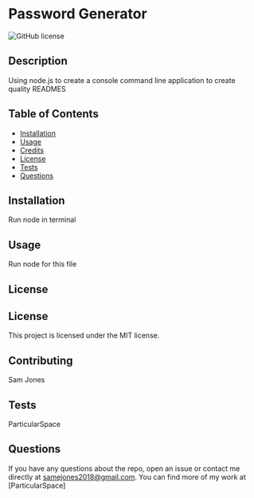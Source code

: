 # Password Generator

  ![GitHub license](https://img.shields.io/badge/license-MIT-blue.svg)

  ## Description

  Using node.js to create a console command line application to create quality READMES

  ## Table of Contents

  - [Installation](#installation)
  - [Usage](#usage)
  - [Credits](#credits)
  - [License](#license)
  - [Tests](#tests)
  - [Questions](#questions)

  ## Installation

  Run node in terminal

  ## Usage

  Run node for this file

  ## License

  ## License


 This project is licensed under the MIT license.

  ## Contributing

  Sam Jones

  ## Tests

  ParticularSpace

  ## Questions

  If you have any questions about the repo, open an issue or contact me directly at samejones2018@gmail.com. You can find more of my work at [ParticularSpace]




